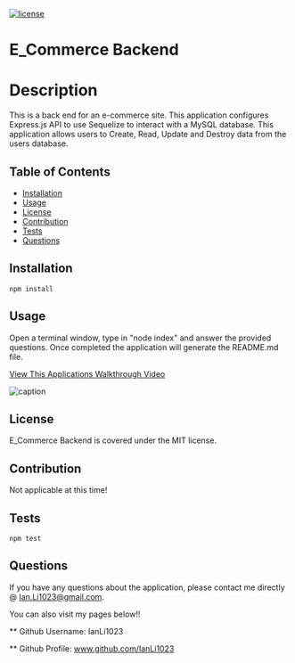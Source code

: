 

[![license](https://img.shields.io/badge/license-MIT-yellow.svg)](https://opensource.org/licenses/MIT)
# E_Commerce Backend
# Description
This is a back end for an e-commerce site.  This application configures Express.js API to use Sequelize to interact with a MySQL database.  This application allows users to Create, Read, Update and Destroy data from the users database.

## Table of Contents
* [Installation](#installation)
* [Usage](#usage)
* [License](#license)
* [Contribution](#contribution)
* [Tests](#tests)
* [Questions](#questions)

## Installation

```
npm install
```

## Usage
Open a terminal window, type in "node index" and answer the provided questions. Once completed the application will generate the README.md file.

[View This Applications Walkthrough Video](https://drive.google.com/file/d/1OslddiY5N5uTtlWrcNIkDT3Csa7VLjl2/view?usp=sharing)

![caption](Assets/ECommerce_Backend.gif)
    
## License
E_Commerce Backend is covered under the MIT license.

## Contribution
Not applicable at this time!

## Tests

```
npm test
```

## Questions

If you have any questions about the application, please contact me directly @ Ian.Li1023@gmail.com.

You can also visit my pages below!!

** Github Username: IanLi1023

** Github Profile: www.github.com/IanLi1023
